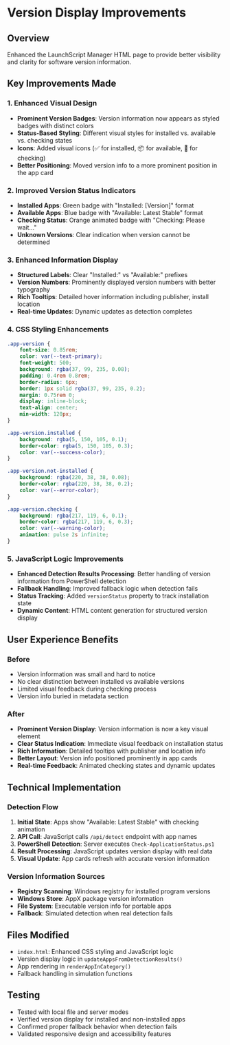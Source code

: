# Version Display Improvements

## Overview
Enhanced the LaunchScript Manager HTML page to provide better visibility and clarity for software version information.

## Key Improvements Made

### 1. **Enhanced Visual Design**
- **Prominent Version Badges**: Version information now appears as styled badges with distinct colors
- **Status-Based Styling**: Different visual styles for installed vs. available vs. checking states
- **Icons**: Added visual icons (✅ for installed, 📦 for available, 🔄 for checking)
- **Better Positioning**: Moved version info to a more prominent position in the app card

### 2. **Improved Version Status Indicators**
- **Installed Apps**: Green badge with "Installed: [Version]" format
- **Available Apps**: Blue badge with "Available: Latest Stable" format  
- **Checking Status**: Orange animated badge with "Checking: Please wait..."
- **Unknown Versions**: Clear indication when version cannot be determined

### 3. **Enhanced Information Display**
- **Structured Labels**: Clear "Installed:" vs "Available:" prefixes
- **Version Numbers**: Prominently displayed version numbers with better typography
- **Rich Tooltips**: Detailed hover information including publisher, install location
- **Real-time Updates**: Dynamic updates as detection completes

### 4. **CSS Styling Enhancements**
```css
.app-version {
    font-size: 0.85rem;
    color: var(--text-primary);
    font-weight: 500;
    background: rgba(37, 99, 235, 0.08);
    padding: 0.4rem 0.8rem;
    border-radius: 6px;
    border: 1px solid rgba(37, 99, 235, 0.2);
    margin: 0.75rem 0;
    display: inline-block;
    text-align: center;
    min-width: 120px;
}

.app-version.installed {
    background: rgba(5, 150, 105, 0.1);
    border-color: rgba(5, 150, 105, 0.3);
    color: var(--success-color);
}

.app-version.not-installed {
    background: rgba(220, 38, 38, 0.08);
    border-color: rgba(220, 38, 38, 0.2);
    color: var(--error-color);
}

.app-version.checking {
    background: rgba(217, 119, 6, 0.1);
    border-color: rgba(217, 119, 6, 0.3);
    color: var(--warning-color);
    animation: pulse 2s infinite;
}
```

### 5. **JavaScript Logic Improvements**
- **Enhanced Detection Results Processing**: Better handling of version information from PowerShell detection
- **Fallback Handling**: Improved fallback logic when detection fails
- **Status Tracking**: Added `versionStatus` property to track installation state
- **Dynamic Content**: HTML content generation for structured version display

## User Experience Benefits

### Before
- Version information was small and hard to notice
- No clear distinction between installed vs available versions
- Limited visual feedback during checking process
- Version info buried in metadata section

### After
- **Prominent Version Display**: Version information is now a key visual element
- **Clear Status Indication**: Immediate visual feedback on installation status
- **Rich Information**: Detailed tooltips with publisher and location info
- **Better Layout**: Version info positioned prominently in app cards
- **Real-time Feedback**: Animated checking states and dynamic updates

## Technical Implementation

### Detection Flow
1. **Initial State**: Apps show "Available: Latest Stable" with checking animation
2. **API Call**: JavaScript calls `/api/detect` endpoint with app names
3. **PowerShell Detection**: Server executes `Check-ApplicationStatus.ps1`
4. **Result Processing**: JavaScript updates version display with real data
5. **Visual Update**: App cards refresh with accurate version information

### Version Information Sources
- **Registry Scanning**: Windows registry for installed program versions
- **Windows Store**: AppX package version information
- **File System**: Executable version info for portable apps
- **Fallback**: Simulated detection when real detection fails

## Files Modified
- `index.html`: Enhanced CSS styling and JavaScript logic
- Version display logic in `updateAppsFromDetectionResults()`
- App rendering in `renderAppInCategory()`
- Fallback handling in simulation functions

## Testing
- Tested with local file and server modes
- Verified version display for installed and non-installed apps
- Confirmed proper fallback behavior when detection fails
- Validated responsive design and accessibility features
